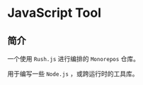 # JavaScript Tool

## 简介

一个使用 `Rush.js` 进行编排的 `Monorepos` 仓库。

用于编写一些 `Node.js` ，或跨运行时的工具库。

<!-- TODO 补充操作说明 -->
